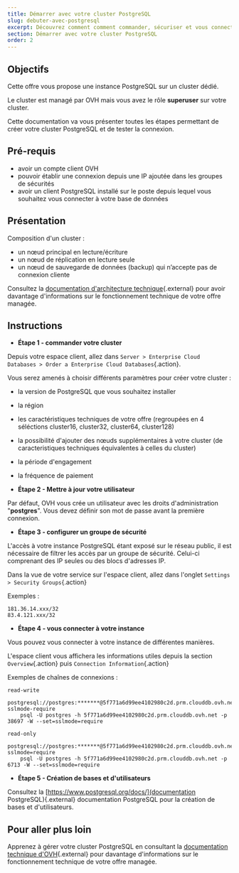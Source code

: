 ```yaml
---
title: Démarrer avec votre cluster PostgreSQL
slug: debuter-avec-postgresql
excerpt: Découvrez comment comment commander, sécuriser et vous connecter a votre instance PostgreSQL
section: Démarrer avec votre cluster PostgreSQL
order: 2
---
```


## Objectifs
Cette offre vous propose une instance PostgreSQL sur un cluster dédié.

Le cluster est managé par OVH mais vous avez le rôle **superuser** sur votre cluster.

Cette documentation va vous présenter toutes les étapes permettant de créer votre cluster PostgreSQL et de tester la connexion.

## Pré-requis
- avoir un compte client OVH
- pouvoir établir une connexion depuis une IP ajoutée dans les groupes de sécurités
- avoir un client PostgreSQL installé sur le poste depuis lequel vous souhaitez vous connecter à votre base de données

## Présentation
Composition d'un cluster :

- un nœud principal en lecture/écriture
- un nœud de réplication en lecture seule
- un nœud de sauvegarde de données (backup) qui n’accepte pas de connexion cliente

Consultez la [documentation d'architecture technique](../principes-architectures){.external} pour avoir davantage d'informations sur le fonctionnement technique de votre offre managée.

## Instructions
- **Étape 1 - commander votre cluster**

Depuis votre espace client, allez dans `Server > Enterprise Cloud Databases > Order a Enterprise Cloud Databases`{.action}.

Vous serez amenés à choisir différents paramètres pour créer votre cluster :

- la version de PostgreSQL que vous souhaitez installer
- la région
- les caractéristiques techniques de votre offre (regroupées en 4 séléctions cluster16, cluster32, cluster64, cluster128)
- la possibilité d'ajouter des nœuds supplémentaires à votre cluster (de caracteristiques techniques équivalentes à celles du cluster)
- la période d'engagement
- la fréquence de paiement



- **Étape 2 - Mettre à jour votre utilisateur**

Par défaut, OVH vous crée un utilisateur avec les droits d'administration "**postgres**". Vous devez définir son mot de passe avant la première connexion.

- **Étape 3 - configurer un groupe de sécurité**

L'accès à votre instance PostgreSQL étant exposé sur le réseau public, il est nécessaire de filtrer les accès par un groupe de sécurité. Celui-ci comprenant des IP seules ou des blocs d'adresses IP.

Dans la vue de votre service sur l'espace client, allez dans l'onglet `Settings > Security Groups`{.action}

Exemples :

    181.36.14.xxx/32
    83.4.121.xxx/32

- **Étape 4 - vous connecter à votre instance**

Vous pouvez vous connecter à votre instance de différentes manières.

L'espace client vous affichera les informations utiles depuis la section `Overview`{.action} puis `Connection Information`{.action}

Exemples de chaînes de connexions :

    read-write
        postgresql://postgres:*******@5f771a6d99ee4102980c2d.prm.clouddb.ovh.net:38697/postgres?sslmode-require
        psql -U postgres -h 5f771a6d99ee4102980c2d.prm.clouddb.ovh.net -p 38697 -W --set=sslmode=require

    read-only
        postgresql://postgres:*******@5f771a6d99ee4102980c2d.prm.clouddb.ovh.net:6713/postgres?sslmode=require
        psql -U postgres -h 5f771a6d99ee4102980c2d.prm.clouddb.ovh.net -p 6713 -W --set=sslmode=require


- **Étape 5 - Création de bases et d'utilisateurs**

Consultez la [https://www.postgresql.org/docs/](documentation PostgreSQL){.external} documentation PostgreSQL pour la création de bases et d'utilisateurs.


## Pour aller plus loin
Apprenez à gérer votre cluster PostgreSQL en consultant la [documentation technique d'OVH](../enterprise-cloud-databases/){.external} pour davantage d'informations sur le fonctionnement technique de votre offre managée.
